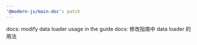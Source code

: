 ```yaml
---
'@modern-js/main-doc': patch
---
```


docs: modify data loader usage in the guide
docs: 修改指南中 data loader 的用法
